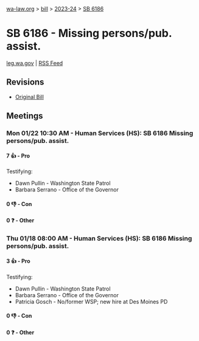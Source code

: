 [wa-law.org](/) > [bill](/bill/) > [2023-24](/bill/2023-24/) > [SB 6186](/bill/2023-24/sb/6186/)

# SB 6186 - Missing persons/pub. assist.
[leg.wa.gov](https://app.leg.wa.gov/billsummary?BillNumber=6186&Year=2023&Initiative=false) | [RSS Feed](./rss.xml)

## Revisions
* [Original Bill](1/)

## Meetings
### Mon 01/22 10:30 AM - Human Services (HS): SB 6186 Missing persons/pub. assist.
#### 7 👍 - Pro
Testifying:
* Dawn Pullin - Washington State Patrol
* Barbara Serrano - Office of the Governor

#### 0 👎 - Con

#### 0 ❓ - Other

### Thu 01/18 08:00 AM - Human Services (HS): SB 6186 Missing persons/pub. assist.
#### 3 👍 - Pro
Testifying:
* Dawn Pullin - Washington State Patrol
* Barbara Serrano - Office of the Governor
* Patricia Gosch - No/former WSP; new hire at Des Moines PD

#### 0 👎 - Con

#### 0 ❓ - Other
